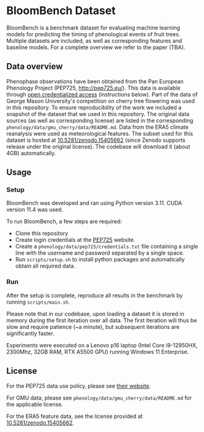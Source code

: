 

# BloomBench Dataset

BloomBench is a benchmark dataset for evaluating machine learning models for predicting the timing of phenological events of fruit trees. Multiple datasets are included, as well as corresponding features and baseline models. For a complete overview we refer to the paper (TBA).

## Data overview

Phenophase observations have been obtained from the Pan European Phenology Project (PEP725, http://pep725.eu/). This data is available through [open credentialized access](http://www.pep725.eu/downloads/PEP725_Data_Use_Policy.pdf) (instructions below).
Part of the data of George Mason University's competition on cherry tree flowering was used in this repository. To ensure reproducibility of the work we included a snapshot of the dataset that we used in this repository. The original data sources (as well as corresponding license) are listed in the corresponding `phenology/data/gmu_cherry/data/README.md`.
Data from the ERA5 climate reanalysis were used as meteorological features. The subset used for this dataset is hosted at [10.5281/zenodo.15405662](https://doi.org/10.5281/zenodo.15405662) (since Zenodo supports release under the original license). The codebase will download it (about 4GB) automatically.

## Usage

### Setup

BloomBench was developed and ran using Python version 3.11. CUDA version 11.4 was used. 

To run BloomBench, a few steps are required:

- Clone this repository
- Create login credentials at the [PEP725](http://pep725.eu/) website.
- Create a `phenology/data/pep725/credentials.txt` file containing a single line with the username and password separated by a single space.
- Run `scripts/setup.sh` to install python packages and automatically obtain all required data.

### Run

After the setup is complete, reproduce all results in the benchmark by running `scripts/main.sh`.

Please note that in our codebase, upon loading a dataset it is stored in memory during the first iteration over all data. The first iteration will thus be slow and require patience (~a minute), but subsequent iterations are significantly faster.

Experiments were executed on a Lenovo p16 laptop (Intel Core i9-12950HX, 2300Mhz, 32GB RAM, RTX A5500 GPU) running Windows 11 Enterprise.

## License

For the PEP725 data use policy, please see [their website](http://www.pep725.eu/downloads/PEP725_Data_Use_Policy.pdf).

For GMU data, please see `phenology/data/gmu_cherry/data/README.md` for the applicable license.

For the ERA5 feature data, see the license provided at [10.5281/zenodo.15405662](https://doi.org/10.5281/zenodo.15405662).
